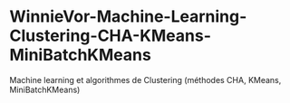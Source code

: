 # WinnieVor-Machine-Learning-Clustering-CHA-KMeans-MiniBatchKMeans
Machine learning et algorithmes de Clustering (méthodes CHA, KMeans, MiniBatchKMeans)

